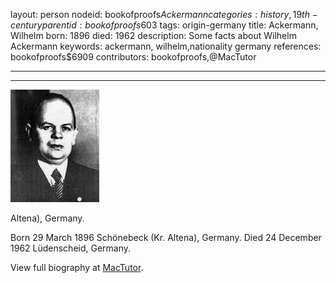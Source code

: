 layout: person
nodeid: bookofproofs$Ackermann
categories: history,19th-century
parentid: bookofproofs$603
tags: origin-germany
title: Ackermann, Wilhelm
born: 1896
died: 1962
description: Some facts about Wilhelm Ackermann
keywords: ackermann, wilhelm,nationality germany
references: bookofproofs$6909
contributors: bookofproofs,@MacTutor

---


---

![Ackermann.jpg](https://github.com/bookofproofs/bookofproofs.github.io/blob/main/_sources/_assets/images/portraits/Ackermann.jpg?raw=true)

Altena), Germany.

Born 29 March 1896 Schönebeck (Kr. Altena), Germany. Died 24 December 1962 Lüdenscheid, Germany.


View full biography at [MacTutor](https://mathshistory.st-andrews.ac.uk/Biographies/Ackermann/).